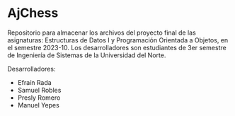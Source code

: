 # AjChess
Repositorio para almacenar los archivos del proyecto final de las asignaturas: Estructuras de Datos I y Programación Orientada a Objetos, en el semestre 2023-10. Los desarrolladores son estudiantes de 3er semestre de Ingeniería de Sistemas de la Universidad del Norte.

Desarrolladores:
 - Efraín Rada
 - Samuel Robles
 - Presly Romero
 - Manuel Yepes
